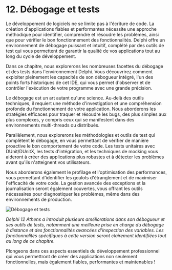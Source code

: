 # 12. Débogage et tests

Le développement de logiciels ne se limite pas à l'écriture de code. La création d'applications fiables et performantes nécessite une approche méthodique pour identifier, comprendre et résoudre les problèmes, ainsi que pour vérifier le bon fonctionnement des fonctionnalités. Delphi offre un environnement de débogage puissant et intuitif, complété par des outils de test qui vous permettent de garantir la qualité de vos applications tout au long du cycle de développement.

Dans ce chapitre, nous explorerons les nombreuses facettes du débogage et des tests dans l'environnement Delphi. Vous découvrirez comment exploiter pleinement les capacités de son débogueur intégré, l'un des points forts historiques de cet IDE, qui vous permet d'observer et de contrôler l'exécution de votre programme avec une grande précision.

Le débogage est un art autant qu'une science. Au-delà des outils techniques, il requiert une méthode d'investigation et une compréhension profonde du fonctionnement de votre application. Nous aborderons les stratégies efficaces pour traquer et résoudre les bugs, des plus simples aux plus complexes, y compris ceux qui se manifestent dans des environnements multi-threads ou distribués.

Parallèlement, nous explorerons les méthodologies et outils de test qui complètent le débogage, en vous permettant de vérifier de manière proactive le bon comportement de votre code. Les tests unitaires avec DUnit/DUnitX, les tests d'intégration, et les techniques de mocking vous aideront à créer des applications plus robustes et à détecter les problèmes avant qu'ils n'atteignent vos utilisateurs.

Nous aborderons également le profilage et l'optimisation des performances, vous permettant d'identifier les goulots d'étranglement et de maximiser l'efficacité de votre code. La gestion avancée des exceptions et la journalisation seront également couvertes, vous offrant les outils nécessaires pour diagnostiquer les problèmes, même dans des environnements de production.

![Débogage et tests](https://placeholder-for-debugging-testing.com/image.png)

*Delphi 12 Athens a introduit plusieurs améliorations dans son débogueur et ses outils de tests, notamment une meilleure prise en charge du débogage à distance et des fonctionnalités avancées d'inspection des variables. Les fonctionnalités spécifiques à cette version seront clairement identifiées tout au long de ce chapitre.*

Plongeons dans ces aspects essentiels du développement professionnel qui vous permettront de créer des applications non seulement fonctionnelles, mais également fiables, performantes et maintenables !

